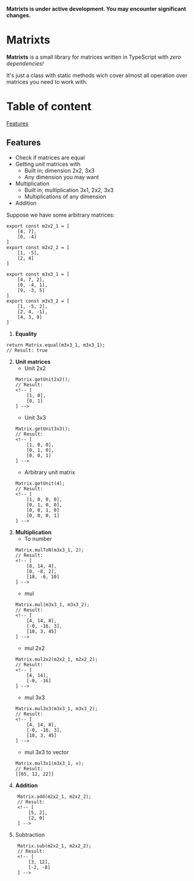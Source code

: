 **Matrixts is under active development. You may encounter significant changes.**

# Matrixts

**Matrixts** is a small library for matrices written in TypeScript with *zero dependencies!*

It's just a class with static methods wich cover almost all operation over matrices you need to work with.

# Table of content
[Features](#features)

## Features

- Check if matrices are equal
- Getting *unit* matrices with
    - Built in; dimension 2x2, 3x3
    - Any dimension you may want
- Multiplication
    - Built in; multiplication 3x1, 2x2, 3x3
    - Multiplications of any dimension
- Addition


Suppose we have some arbitrary matrices:
```
export const m2x2_1 = [
    [4, 7],
    [0, -4]
]
export const m2x2_2 = [
    [1, -5],
    [2, 4]
]

export const m3x3_1 = [
    [4, 7, 2],
    [0, -4, 1],
    [9, -3, 5]
]
export const m3x3_2 = [
    [1, -5, 2],
    [2, 4, -1],
    [4, 3, 9]
]
```

1. **Equality**
```
return Matrix.equal(m3x3_1, m3x3_1);
// Result: true
```

2. **Unit matrices**
    - Unit 2x2
    ```
    Matrix.getUnit2x2();
    // Result:
    <!-- [
        [1, 0],
        [0, 1]
    ] -->
    ```
    - Unit 3x3
    ```
    Matrix.getUnit3x3();
    // Result:
    <!-- [
        [1, 0, 0],
        [0, 1, 0],
        [0, 0, 1]
    ] -->
    ```
    - Arbitrary unit matrix
    ```
    Matrix.getUnit(4);
    // Result:
    <!-- [
        [1, 0, 0, 0],
        [0, 1, 0, 0],
        [0, 0, 1, 0]
        [0, 0, 0, 1]
    ] -->
    ```
3. **Multiplication**
    - To number
    ```
    Matrix.mulToN(m3x3_1, 2);
    // Result:
    <!-- [
        [8, 14, 4],
        [0, -8, 2],
        [18, -6, 10]
    ] -->
    ```
    - mul
    ```
    Matrix.mul(m3x3_1, m3x3_2);
    // Result:
    <!-- [
        [4, 14, 8],
        [-0, -16, 3],
        [18, 3, 45]
    ] -->
    ```
    - mul 2x2
    ```
    Matrix.mul2x2(m2x2_1, m2x2_2);
    // Result:
    <!-- [
        [4, 14],
        [-0, -16]
    ] -->
    ```
    - mul 3x3
    ```
    Matrix.mul3x3(m3x3_1, m3x3_2);
    // Result:
    <!-- [
        [4, 14, 8],
        [-0, -16, 3],
        [18, 3, 45]
    ] -->
    ```
    - mul 3x3 to vector
    ```
    Matrix.mul3x1(m3x3_1, v);
    // Result:
    [[65, 12, 22]]
    ```
4. **Addition**
```
    Matrix.add(m2x2_1, m2x2_2);
    // Result:
    <!-- [
        [5, 2],
        [2, 0]
    ] -->
```
5. Subtraction
```
    Matrix.sub(m2x2_1, m2x2_2);
    // Result:
    <!-- [
        [3, 12],
        [-2, -8]
    ] -->
```